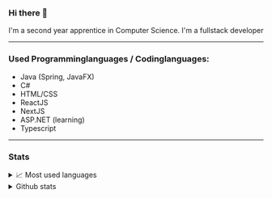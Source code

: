 ### Hi there 👋

I'm a second year apprentice in Computer Science.
I'm a fullstack developer

---
### Used Programminglanguages / Codinglanguages:
- Java (Spring, JavaFX)
- C#
- HTML/CSS
- ReactJS
- NextJS
- ASP.NET (learning)
- Typescript
---
### Stats

<details>
  <summary>📈 Most used languages</summary>
  <br>
  <img align="center" alt="shan15dev's most used languages" src="https://github-readme-stats.vercel.app/api/top-langs/?username=shan15dev&langs_count=8&theme=cobalt" />
</details>
<details>
  <summary>Github stats</summary>
  <br>
  <img align="center" alt="shan15dev's github stats" src="https://github-readme-stats.vercel.app/api?username=shan15dev"/>
</details>
